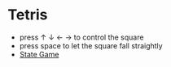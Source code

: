 # Tetris
- press ↑ ↓ ← → to control the square
- press space to let the square fall straightly
- [State Game](https://yuyuyuzero.github.io/Tetris/)

